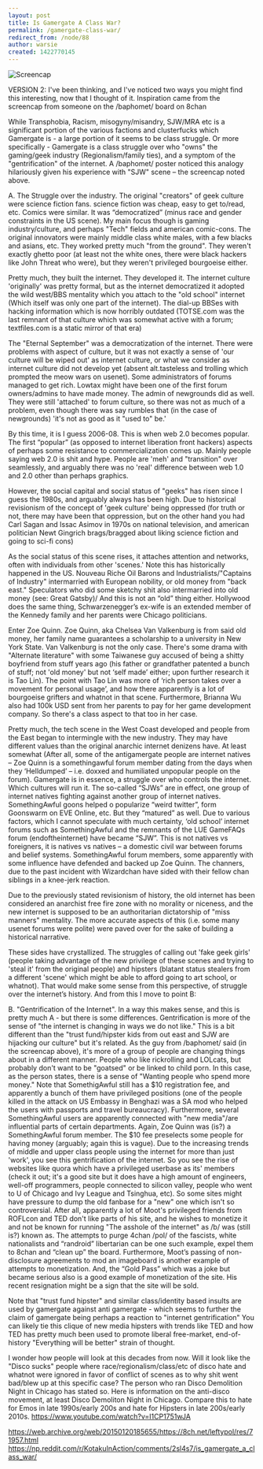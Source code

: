 ```yaml
---
layout: post
title: Is Gamergate A Class War?
permalink: /gamergate-class-war/
redirect_from: /node/88
author: warsie
created: 1422770145
---
```


![Screencap](http://i.imgur.com/2WoXotm.png)

VERSION 2: I've been thinking, and I've noticed two ways you might find this interesting, now that I thought of it. Inspiration came from the screencap from someone on the /baphomet/ board on 8chan

While Transphobia, Racism, misogyny/misandry, SJW/MRA etc is a significant portion of the various factions and clusterfucks which Gamergate is - a large portion of it seems to be class struggle. Or more specifically - Gamergate is a class struggle over who "owns" the gaming/geek industry (Regionalism/family ties), and a symptom of the "gentrification" of the internet. A /baphomet/ poster noticed this analogy hilariously given his experience with "SJW" scene – the screencap noted above.

A. The Struggle over the industry. The original "creators" of geek culture were science fiction fans. science fiction was cheap, easy to get to/read, etc. Comics were similar. It was “democratized” (minus race and gender constraints in the US scene). My main focus though is gaming industry/culture, and perhaps "Tech" fields and american comic-cons. The original innovators were mainly middle class white males, with a few blacks and asians, etc. They worked pretty much "from the ground". They weren't exactly ghetto poor (at least not the white ones, there were black hackers like John Threat who were), but they weren't privileged bourgoeise either.

Pretty much, they built the internet. They developed it. The internet culture 'originally' was pretty formal, but as the internet democratized it adopted the wild west/BBS mentality which you attach to the "old school" internet (Which itself was only one part of the internet). The dial-up BBSes with hacking information which is now horribly outdated (TOTSE.com was the last remnant of that culture which was somewhat active with a forum; textfiles.com is a static mirror of that era)

The "Eternal September" was a democratization of the internet. There were problems with aspect of culture, but it was not exactly a sense of 'our culture will be wiped out' as internet culture, or what we consider as internet culture did not develop yet (absent alt.tasteless and trolling which prompted the meow wars on usenet). Some administrators of forums managed to get rich. Lowtax might have been one of the first forum owners/admins to have made money. The admin of newgrounds did as well. They were still 'attached' to forum culture, so there was not as much of a problem, even though there was say rumbles that (in the case of newgrounds) 'it's not as good as it "used to" be.'

By this time, it is I guess 2006-08. This is when web 2.0 becomes popular. The first “popular” (as opposed to internet liberation front hackers) aspects of perhaps some resistance to commercialization comes up. Mainly people saying web 2.0 is shit and hype. People are 'meh' and "transition" over seamlessly, and arguably there was no 'real' difference between web 1.0 and 2.0 other than perhaps graphics.

However, the social capital and social status of "geeks" has risen since I guess the 1980s, and arguably always has been high. Due to historical revisionism of the concept of 'geek culture' being oppressed (for truth or not, there may have been that oppression, but on the other hand you had Carl Sagan and Issac Asimov in 1970s on national television, and american politician Newt Gingrich brags/bragged about liking science fiction and going to sci-fi cons)

As the social status of this scene rises, it attaches attention and networks, often with individuals from other 'scenes.' Note this has historically happened in the US. Nouveau Riche Oil Barons and Industrialists/"Captains of Industry" intermarried with European nobility, or old money from "back east." Speculators who did some sketchy shit also intermarried into old money (see: Great Gatsby)/ And this is not an “old” thing either. Hollywood does the same thing, Schwarzenegger’s ex-wife is an extended member of the Kennedy family and her parents were Chicago politicians.

Enter Zoe Quinn. Zoe Quinn, aka Chelsea Van Valkenburg is from said old money, her family name guarantees a scholarship to a university in New York State. Van Valkenburg is not the only case. There's some drama with "Alternate literature" with some Taiwanese guy accused of being a shitty boyfriend from stuff years ago (his father or grandfather patented a bunch of stuff; not 'old money' but not ‘self made’ either; upon further research it is Tao Lin). The point with Tao Lin was more of ‘rich person takes over a movement for personal usage’, and how there apparently is a lot of bourgoeise grifters and whatnot in that scene. Furthermore, Brianna Wu also had 100k USD sent from her parents to pay for her game development company. So there's a class aspect to that too in her case.

Pretty much, the tech scene in the West Coast developed and people from the East began to intermingle with the new industry. They may have different values than the original anarchic internet denizens have. At least somewhat (After all, some of the antigamergate people are internet natives – Zoe Quinn is a somethingawful forum member dating from the days when they ‘Helldumped’ – i.e. doxxed and humiliated unpopular people on the forum). Gamergate is in essence, a struggle over who controls the internet. Which cultures will run it. The so-called “SJWs” are in effect, one group of internet natives fighting against another group of internet natives. SomethingAwful goons helped o popularize “weird twitter”, form Goonswarm on EVE Online, etc. But they “matured” as well. Due to various factors, which I cannot speculate with much certainty, ‘old school’ internet forums such as SomethingAwful and the remnants of the LUE GameFAQs forum (endoftheinternet) have became “SJW”. This is not natives vs foreigners, it is natives vs natives – a domestic civil war between forums and belief systems. SomethingAwful forum members, some apparently with some influence have defended and backed up Zoe Quinn. The channers, due to the past incident with Wizardchan have sided with their fellow chan siblings in a knee-jerk reaction.

Due to the previously stated revisionism of history, the old internet has been considered an anarchist free fire zone with no morality or niceness, and the new internet is supposed to be an authoritarian dictatorship of "miss manners" mentality. The more accurate aspects of this (i.e. some many usenet forums were polite) were paved over for the sake of building a historical narrative.

These sides have crystallized. The struggles of calling out 'fake geek girls' (people taking advantage of the new privilege of these scenes and trying to 'steal it' from the original people) and hipsters (blatant status stealers from a different 'scene' which might be able to afford going to art school, or whatnot). That would make some sense from this perspective, of struggle over the internet’s history. And from this I move to point B:

B. "Gentrification of the Internet". In a way this makes sense, and this is pretty much A - but there is some differences. Gentrification is more of the sense of "the internet is changing in ways we do not like." This is a bit different than the "trust fund/hipster kids from out east and SJW are hijacking our culture" but it's related. As the guy from /baphomet/ said (in the screencap above), it's more of a group of people are changing things about in a different manner. People who like rickrolling and LOLcats, but probably don't want to be "goatsed" or be linked to child porn. In this case, as the person states, there is a sense of "Wanting people who spend more money." Note that SomethigAwful still has a $10 registration fee, and apparently a bunch of them have privileged positions (one of the people killed in the attack on US Embassy in Benghazi was a SA mod who helped the users with passports and travel bureaucracy). Furthermore, several SomethingAwful users are apparently connected with "new media"/are influential parts of certain departments. Again, Zoe Quinn was (is?) a SomethingAwful forum member. The $10 fee preselects some people for having money (arguably; again this is vague).
Due to the increasing trends of middle and upper class people using the internet for more than just 'work', you see this gentrification of the internet. So you see the rise of websites like quora which have a privileged userbase as its' members (check it out; it's a good site but it does have a high amount of engineers, well-off programmers, people connected to silicon valley, people who went to U of Chicago and Ivy League and Tsinghua, etc). So some sites might have pressure to dump the old fanbase for a "new" one which isn't so controversial. After all, apparently a lot of Moot's privileged friends from ROFLcon and TED don't like parts of his site, and he wishes to monetize it and not be known for running "The asshole of the internet" as /b/ was (still is?) known as. The attempts to purge 4chan /pol/ of the fascists, white nationalists and “randroid” libertarian can be one such example, expel them to 8chan and “clean up” the board. Furthermore, Moot’s passing of non-disclosure agreements to mod an imageboard is another example of attempts to monetization. And, the “Gold Pass” which was a joke but became serious also is a good example of monetization of the site. His recent resignation might be a sign that the site will be sold.

Note that "trust fund hipster" and similar class/identity based insults are used by gamergate against anti gamergate - which seems to further the claim of gamergate being perhaps a reaction to "internet gentrification" You can likely tie this clique of new media hipsters with trends like TED and how TED has pretty much been used to promote liberal free-market, end-of-history "Everything will be better" strain of thought.

I wonder how people will look at this decades from now. Will it look like the "Disco sucks" people where race/regionalism/class/etc of disco hate and whatnot were ignored in favor of conflict of scenes as to why shit went bad/blew up at this specific case? The person who ran Disco Demolition Night in Chicago has stated so. Here is information on the anti-disco movement, at least Disco Demoliton Night in Chicago. Compare this to hate for Emos in late 1990s/early 200s and hate for Hipsters in late 200s/early 2010s. https://www.youtube.com/watch?v=I1CP1751wJA

https://web.archive.org/web/20150120185655/https://8ch.net/leftypol/res/71957.html
https://np.reddit.com/r/KotakuInAction/comments/2sl4s7/is_gamergate_a_class_war/
